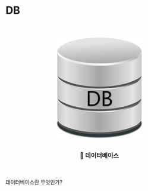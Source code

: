 # DB 
<div align="center">
    <br/>
    <br/>
    <img src="https://github.com/Cdohyeon/DB/blob/main/20171006_015055.png?raw=true" alt="DB" />
    <h3>🍹 데이터베이스</h3>
    <br/>
    <br/>
</div>
데이터베이스란 무엇인가?